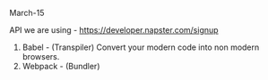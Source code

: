 March-15

API we are using - https://developer.napster.com/signup

1. Babel - (Transpiler) Convert your modern code into non modern browsers.
2. Webpack - (Bundler)